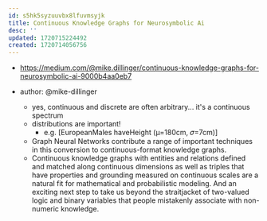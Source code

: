 ```yaml
---
id: s5hk5syzuuvbx8lfuvmsyjk
title: Continuous Knowledge Graphs for Neurosymbolic Ai
desc: ''
updated: 1720715224492
created: 1720714056756
---
```


- https://medium.com/@mike.dillinger/continuous-knowledge-graphs-for-neurosymbolic-ai-9000b4aa0eb7
- author: @mike-dillinger

  - yes, continuous and discrete are often arbitrary... it's a continuous spectrum
  - distributions are important!
    - e.g. [EuropeanMales haveHeight (μ=180cm, 𝜎=7cm)]
  - Graph Neural Networks contribute a range of important techniques in this conversion to continuous-format knowledge graphs.
  - Continuous knowledge graphs with entities and relations defined and matched along continuous dimensions as well as triples that have properties and grounding measured on continuous scales are a natural fit for mathematical and probabilistic modeling. And an exciting next step to take us beyond the straitjacket of two-valued logic and binary variables that people mistakenly associate with non-numeric knowledge.